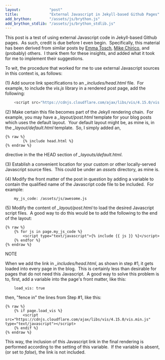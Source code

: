 ```yaml
---
layout:             "post"
title:              "External Javascript in Jekyll-based Github Pages"
add_brython:        "/assets/js/brython.js"
add_brython_stdlib: "/assets/js/brython_stdlib.js"
---
```


This post is a test of using external Javascript code in Jekyll-based Github pages.&nbsp;  As such, credit is due before I even begin.&nbsp; 
Specifically, this material has been derived from similar posts by [Emma Tosch](http://blog.emmatosch.com/2016/03/09/using-custom-javascript-in-jekyll-blogs.html), [Mike Chirico](https://mchirico.github.io/javascript/2016/12/22/JavascriptNetwork.html), and (probably) others.&nbsp;
I thank them for these insights, and added what it took for me to implement their suggestions.

To wit, the procedure that worked for me to use external Javascript sources in this context is, as follows:

(1) Add source link specifications to an *_includes/head.html* file.&nbsp; For example, to include the *vis.js* library in a rendered post page, add the following:

```javascript
    <script src="https://cdnjs.cloudflare.com/ajax/libs/vis/4.15.0/vis.min.js" type="text/javascript"></script>
```

(2) Make certain this file becomes part of the Jekyll rendering chain.&nbsp; For example, you may have a *_layout/post.html* template for your blog posts which uses 
the default layout.&nbsp; Your default layout might be, as mine is, in the *_layout/default.html* template.&nbsp; So, I simply added an,

    {% raw %}
            {% include head.html %}
    {% endraw %}

directive in the the HEAD section of *_layouts/default.html*.

(3) Establish a convenient location for your custom or other locally-served Javascript source files.&nbsp; This could be under an *assets* directory, as mine is.

(4) Modify the front matter of the post in question by adding a variable to contain the qualified name of the Javascript code file to be included.&nbsp; For example:

        my_js_code: /assets/js/awesome.js
 
(5) Modify the content of *_layout/post.html* to load the desired Javascript script files.&nbsp; A good way to do this would be to add the following to the end of the layout:

    {% raw %}
        {% for js in page.my_js_code %}
            <script type="text/javascript">{% include {{ js }} %}</script>
        {% endfor %}
    {% endraw %}

NOTE

When we add the link in *_includes/head.html*, as shown in step #1, it gets loaded into every page in the blog.&nbsp; 
This is certainly less than desirable for pages that do not need this Javascript.&nbsp; 
A good way to solve this problem is to, first, add a variable into the page's front matter, like this:

        load_vis: true

then, "fence in" the lines from Step #1, like this:

    {% raw %}
        {% if page.load_vis %}
            <script src="https://cdnjs.cloudflare.com/ajax/libs/vis/4.15.0/vis.min.js" type="text/javascript"></script>
        {% endif %}
    {% endraw %}

This way, the inclusion of this Javascript link in the final rendering is performed according to the setting of this variable.&nbsp; 
If the variable is absent, (or set to *false*), the link is not included.

